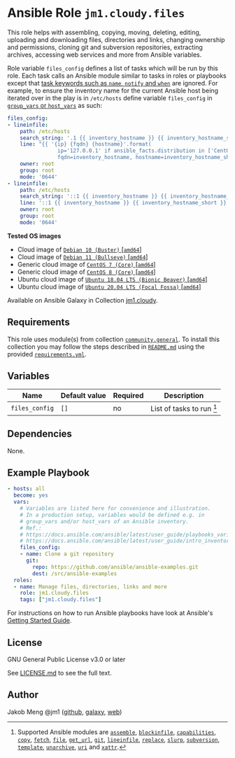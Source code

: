 # Ansible Role `jm1.cloudy.files`

This role helps with assembling, copying, moving, deleting, editing, uploading and downloading files, directories and
links, changing ownership and permissions, cloning git and subversion repositories, extracting archives, accessing web
services and more from Ansible variables.

Role variable `files_config` defines a list of tasks which will be run by this role. Each task calls an Ansible module
similar to tasks in roles or playbooks except that [task keywords such as `name`, `notify` and `when`][
playbooks-keywords] are ignored. For example, to ensure the inventory name for the current Ansible host being iterated
over in the play is in `/etc/hosts` define variable `files_config` in [`group_vars` or `host_vars`][ansible-inventory]
as such:

```yml
files_config:
- lineinfile:
    path: /etc/hosts
    search_string: '.1 {{ inventory_hostname }} {{ inventory_hostname_short }}'
    line: "{{ '{ip} {fqdn} {hostname}'.format(
                ip='127.0.0.1' if ansible_facts.distribution in ['CentOS', 'Red Hat Enterprise Linux'] else '127.0.1.1',
                fqdn=inventory_hostname, hostname=inventory_hostname_short) }}"
    owner: root
    group: root
    mode: '0644'
- lineinfile:
    path: /etc/hosts
    search_string: '::1 {{ inventory_hostname }} {{ inventory_hostname_short }}'
    line: '::1 {{ inventory_hostname }} {{ inventory_hostname_short }}'
    owner: root
    group: root
    mode: '0644'
```

[ansible-inventory]: https://docs.ansible.com/ansible/latest/user_guide/intro_inventory.html
[playbooks-keywords]: https://docs.ansible.com/ansible/latest/reference_appendices/playbooks_keywords.html

**Tested OS images**
- Cloud image of [`Debian 10 (Buster)` \[`amd64`\]](https://cdimage.debian.org/cdimage/openstack/current/)
- Cloud image of [`Debian 11 (Bullseye)` \[`amd64`\]](https://cdimage.debian.org/images/cloud/bullseye/latest/)
- Generic cloud image of [`CentOS 7 (Core)` \[`amd64`\]](https://cloud.centos.org/centos/7/images/)
- Generic cloud image of [`CentOS 8 (Core)` \[`amd64`\]](https://cloud.centos.org/centos/8/x86_64/images/)
- Ubuntu cloud image of [`Ubuntu 18.04 LTS (Bionic Beaver)` \[`amd64`\]](https://cloud-images.ubuntu.com/bionic/current/)
- Ubuntu cloud image of [`Ubuntu 20.04 LTS (Focal Fossa)` \[`amd64`\]](https://cloud-images.ubuntu.com/focal/)

Available on Ansible Galaxy in Collection [jm1.cloudy](https://galaxy.ansible.com/jm1/cloudy).

## Requirements

This role uses module(s) from collection [`community.general`][galaxy-community-general]. To install this collection
you may follow the steps described in [`README.md`][jm1-cloudy-readme] using the provided [`requirements.yml`][
jm1-cloudy-requirements].

[galaxy-community-general]: https://galaxy.ansible.com/community/general
[jm1-cloudy-readme]: https://github.com/JM1/ansible-collection-jm1-cloudy/blob/master/README.md
[jm1-cloudy-requirements]: https://github.com/JM1/ansible-collection-jm1-cloudy/blob/master/requirements.yml

## Variables


| Name           | Default value | Required | Description                               |
| -------------- | ------------- | -------- | ----------------------------------------- |
| `files_config` | `[]`          | no       | List of tasks to run [^supported-modules] |

[^supported-modules]: Supported Ansible modules are [`assemble`][ansible-module-assemble], [`blockinfile`][
ansible-module-blockinfile], [`capabilities`][ansible-module-capabilities], [`copy`][ansible-module-copy], [`fetch`][
ansible-module-fetch], [`file`][ansible-module-file], [`get_url`][ansible-module-get-url], [`git`][ansible-module-git],
[`lineinfile`][ansible-module-lineinfile], [`replace`][ansible-module-replace], [`slurp`][ansible-module-slurp],
[`subversion`][ansible-module-subversion], [`template`][ansible-module-template], [`unarchive`][
ansible-module-unarchive], [`uri`][ansible-module-uri] and [`xattr`][ansible-module-xattr].

[ansible-module-assemble]: https://docs.ansible.com/ansible/latest/collections/ansible/builtin/assemble_module.html
[ansible-module-blockinfile]: https://docs.ansible.com/ansible/latest/collections/ansible/builtin/blockinfile_module.html
[ansible-module-capabilities]: https://docs.ansible.com/ansible/latest/collections/community/general/capabilities_module.html
[ansible-module-copy]: https://docs.ansible.com/ansible/latest/collections/ansible/builtin/copy_module.html
[ansible-module-fetch]: https://docs.ansible.com/ansible/latest/collections/ansible/builtin/fetch_module.html
[ansible-module-file]: https://docs.ansible.com/ansible/latest/collections/ansible/builtin/file_module.html
[ansible-module-get-url]: https://docs.ansible.com/ansible/latest/collections/ansible/builtin/get_url_module.html
[ansible-module-git]: https://docs.ansible.com/ansible/latest/collections/ansible/builtin/git_module.html
[ansible-module-lineinfile]: https://docs.ansible.com/ansible/latest/collections/ansible/builtin/lineinfile_module.html
[ansible-module-replace]: https://docs.ansible.com/ansible/latest/collections/ansible/builtin/replace_module.html
[ansible-module-slurp]: https://docs.ansible.com/ansible/latest/collections/ansible/builtin/slurp_module.html
[ansible-module-subversion]: https://docs.ansible.com/ansible/latest/collections/ansible/builtin/subversion_module.html
[ansible-module-template]: https://docs.ansible.com/ansible/latest/collections/ansible/builtin/template_module.html
[ansible-module-unarchive]: https://docs.ansible.com/ansible/latest/collections/ansible/builtin/unarchive_module.html
[ansible-module-uri]: https://docs.ansible.com/ansible/latest/collections/ansible/builtin/uri_module.html
[ansible-module-xattr]: https://docs.ansible.com/ansible/latest/collections/community/general/xattr_module.html

## Dependencies

None.

## Example Playbook

```yml
- hosts: all
  become: yes
  vars:
    # Variables are listed here for convenience and illustration.
    # In a production setup, variables would be defined e.g. in
    # group_vars and/or host_vars of an Ansible inventory.
    # Ref.:
    # https://docs.ansible.com/ansible/latest/user_guide/playbooks_variables.html
    # https://docs.ansible.com/ansible/latest/user_guide/intro_inventory.html
    files_config:
    - name: Clone a git repository
      git:
        repo: https://github.com/ansible/ansible-examples.git
        dest: /src/ansible-examples
  roles:
  - name: Manage files, directories, links and more
    role: jm1.cloudy.files
    tags: ["jm1.cloudy.files"]
```

For instructions on how to run Ansible playbooks have look at Ansible's
[Getting Started Guide](https://docs.ansible.com/ansible/latest/network/getting_started/first_playbook.html).

## License

GNU General Public License v3.0 or later

See [LICENSE.md](../../LICENSE.md) to see the full text.

## Author

Jakob Meng
@jm1 ([github](https://github.com/jm1), [galaxy](https://galaxy.ansible.com/jm1), [web](http://www.jakobmeng.de))
